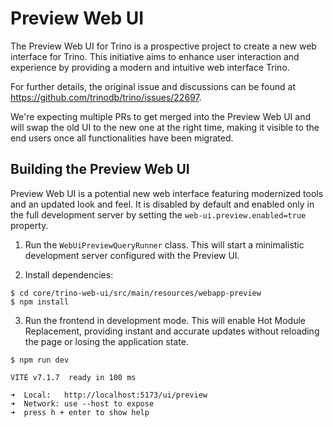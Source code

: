 # Preview Web UI

The Preview Web UI for Trino is a prospective project to create a new web
interface for Trino. This initiative aims to enhance user interaction and
experience by providing  a modern and intuitive web interface Trino.

For further details, the original issue and discussions can be found at
https://github.com/trinodb/trino/issues/22697.

We're expecting multiple PRs to get merged into the Preview Web UI and will
swap the old UI to the new one at the right time, making it visible to the
end users once all functionalities have been migrated.

## Building the Preview Web UI

Preview Web UI is a potential new web interface featuring modernized tools
and an updated look and feel. It is disabled by default and enabled only
in the full development server by setting the `web-ui.preview.enabled=true`
property.

1. Run the `WebUiPreviewQueryRunner` class. This will start a minimalistic
   development server configured with the Preview UI.

2. Install dependencies:

```
$ cd core/trino-web-ui/src/main/resources/webapp-preview
$ npm install
```

3. Run the frontend in development mode. This will enable Hot Module Replacement,
   providing instant and accurate updates without reloading the page or losing the
   application state.

```
$ npm run dev

VITE v7.1.7  ready in 100 ms

➜  Local:   http://localhost:5173/ui/preview
➜  Network: use --host to expose
➜  press h + enter to show help
```
